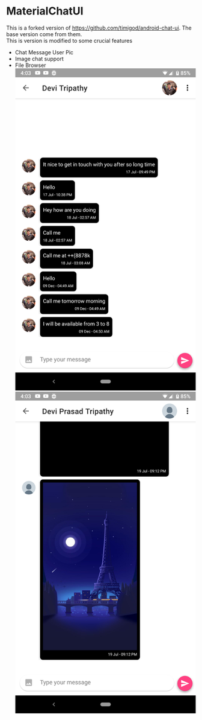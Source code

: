 # MaterialChatUI
This is a forked version of https://github.com/timigod/android-chat-ui. The base version come from them.\
This is version is modified to some crucial features
- Chat Message User Pic
- Image chat support
- File Browser
![alt screenhot 1](https://raw.githubusercontent.com/deviprasad97/MaterialChatUI/master/screenshots/Screenshot_20190107-160326.png)
![alt screenhot 1](https://raw.githubusercontent.com/deviprasad97/MaterialChatUI/master/screenshots/Screenshot_20190107-160341.png)
